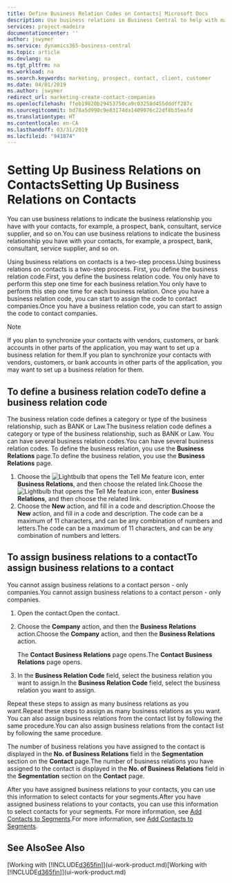 ```yaml
---
title: Define Business Relation Codes on Contacts| Microsoft Docs
description: Use business relations in Business Central to help with marketing and to indicate the business relationship you have with your  prospects, clients, and customers, for example, a bank or service supplier.
services: project-madeira
documentationcenter: ''
author: jswymer
ms.service: dynamics365-business-central
ms.topic: article
ms.devlang: na
ms.tgt_pltfrm: na
ms.workload: na
ms.search.keywords: marketing, prospect, contact, client, customer
ms.date: 04/01/2019
ms.author: jswymer
redirect_url: marketing-create-contact-companies
ms.openlocfilehash: ffeb19820b29453750ca9c03258d455dddff287c
ms.sourcegitcommit: bd78a5d990c9e83174da1409076c22df8b35eafd
ms.translationtype: HT
ms.contentlocale: en-CA
ms.lasthandoff: 03/31/2019
ms.locfileid: "941874"
---
```

# <a name="setting-up-business-relations-on-contacts"></a><span data-ttu-id="80582-103">Setting Up Business Relations on Contacts</span><span class="sxs-lookup"><span data-stu-id="80582-103">Setting Up Business Relations on Contacts</span></span>
<span data-ttu-id="80582-104">You can use business relations to indicate the business relationship you have with your contacts, for example, a prospect, bank, consultant, service supplier, and so on.</span><span class="sxs-lookup"><span data-stu-id="80582-104">You can use business relations to indicate the business relationship you have with your contacts, for example, a prospect, bank, consultant, service supplier, and so on.</span></span>

<span data-ttu-id="80582-105">Using business relations on contacts is a two-step process.</span><span class="sxs-lookup"><span data-stu-id="80582-105">Using business relations on contacts is a two-step process.</span></span> <span data-ttu-id="80582-106">First, you define the business relation code.</span><span class="sxs-lookup"><span data-stu-id="80582-106">First, you define the business relation code.</span></span> <span data-ttu-id="80582-107">You only have to perform this step one time for each business relation.</span><span class="sxs-lookup"><span data-stu-id="80582-107">You only have to perform this step one time for each business relation.</span></span> <span data-ttu-id="80582-108">Once you have a business relation code, you can start to assign the code to contact companies.</span><span class="sxs-lookup"><span data-stu-id="80582-108">Once you have a business relation code, you can start to assign the code to contact companies.</span></span>

> [!NOTE]  
>   <span data-ttu-id="80582-109">If you plan to synchronize your contacts with vendors, customers, or bank accounts in other parts of the application, you may want to set up a business relation for them.</span><span class="sxs-lookup"><span data-stu-id="80582-109">If you plan to synchronize your contacts with vendors, customers, or bank accounts in other parts of the application, you may want to set up a business relation for them.</span></span>

## <a name="to-define-a-business-relation-code"></a><span data-ttu-id="80582-110">To define a business relation code</span><span class="sxs-lookup"><span data-stu-id="80582-110">To define a business relation code</span></span>
<span data-ttu-id="80582-111">The business relation code defines a category or type of the business relationship, such as BANK or Law.</span><span class="sxs-lookup"><span data-stu-id="80582-111">The business relation code defines a category or type of the business relationship, such as BANK or Law.</span></span> <span data-ttu-id="80582-112">You can have several business relation codes.</span><span class="sxs-lookup"><span data-stu-id="80582-112">You can have several business relation codes.</span></span> <span data-ttu-id="80582-113">To define the business relation, you use the **Business Relations** page.</span><span class="sxs-lookup"><span data-stu-id="80582-113">To define the business relation, you use the **Business Relations** page.</span></span>

1. <span data-ttu-id="80582-114">Choose the ![Lightbulb that opens the Tell Me feature](media/ui-search/search_small.png "Tell me what you want to do") icon, enter **Business Relations**, and then choose the related link.</span><span class="sxs-lookup"><span data-stu-id="80582-114">Choose the ![Lightbulb that opens the Tell Me feature](media/ui-search/search_small.png "Tell me what you want to do") icon, enter **Business Relations**, and then choose the related link.</span></span>
2. <span data-ttu-id="80582-115">Choose the **New** action, and fill in a code and description.</span><span class="sxs-lookup"><span data-stu-id="80582-115">Choose the **New** action, and fill in a code and description.</span></span> <span data-ttu-id="80582-116">The code can be a maximum of 11 characters, and can be any combination of numbers and letters.</span><span class="sxs-lookup"><span data-stu-id="80582-116">The code can be a maximum of 11 characters, and can be any combination of numbers and letters.</span></span>

## <a name="AssignBusRelContact"></a> <span data-ttu-id="80582-117">To assign business relations to a contact</span><span class="sxs-lookup"><span data-stu-id="80582-117">To assign business relations to a contact</span></span>
<span data-ttu-id="80582-118">You cannot assign business relations to a contact person - only companies.</span><span class="sxs-lookup"><span data-stu-id="80582-118">You cannot assign business relations to a contact person - only companies.</span></span>

1. <span data-ttu-id="80582-119">Open the contact.</span><span class="sxs-lookup"><span data-stu-id="80582-119">Open the contact.</span></span>
2. <span data-ttu-id="80582-120">Choose the **Company** action, and then the **Business Relations** action.</span><span class="sxs-lookup"><span data-stu-id="80582-120">Choose the **Company** action, and then the **Business Relations** action.</span></span>

    <span data-ttu-id="80582-121">The **Contact Business Relations** page opens.</span><span class="sxs-lookup"><span data-stu-id="80582-121">The **Contact Business Relations** page opens.</span></span>
3. <span data-ttu-id="80582-122">In the **Business Relation Code** field, select the business relation you want to assign.</span><span class="sxs-lookup"><span data-stu-id="80582-122">In the **Business Relation Code** field, select the business relation you want to assign.</span></span>

<span data-ttu-id="80582-123">Repeat these steps to assign as many business relations as you want.</span><span class="sxs-lookup"><span data-stu-id="80582-123">Repeat these steps to assign as many business relations as you want.</span></span> <span data-ttu-id="80582-124">You can also assign business relations from the contact list by following the same procedure.</span><span class="sxs-lookup"><span data-stu-id="80582-124">You can also assign business relations from the contact list by following the same procedure.</span></span>

<span data-ttu-id="80582-125">The number of business relations you have assigned to the contact is displayed in the **No. of Business Relations** field in the **Segmentation** section on the **Contact** page.</span><span class="sxs-lookup"><span data-stu-id="80582-125">The number of business relations you have assigned to the contact is displayed in the **No. of Business Relations** field in the **Segmentation** section on the **Contact** page.</span></span>

<span data-ttu-id="80582-126">After you have assigned business relations to your contacts, you can use this information to select contacts for your segments.</span><span class="sxs-lookup"><span data-stu-id="80582-126">After you have assigned business relations to your contacts, you can use this information to select contacts for your segments.</span></span> <span data-ttu-id="80582-127">For more information, see [Add Contacts to Segments](marketing-add-contact-segment.md).</span><span class="sxs-lookup"><span data-stu-id="80582-127">For more information, see [Add Contacts to Segments](marketing-add-contact-segment.md).</span></span>

## <a name="see-also"></a><span data-ttu-id="80582-128">See Also</span><span class="sxs-lookup"><span data-stu-id="80582-128">See Also</span></span>
<span data-ttu-id="80582-129">[Working with [!INCLUDE[d365fin](includes/d365fin_md.md)]](ui-work-product.md)</span><span class="sxs-lookup"><span data-stu-id="80582-129">[Working with [!INCLUDE[d365fin](includes/d365fin_md.md)]](ui-work-product.md)</span></span>
